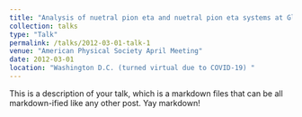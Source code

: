 ```yaml
---
title: "Analysis of nuetral pion eta and nuetral pion eta systems at GlueX"
collection: talks
type: "Talk"
permalink: /talks/2012-03-01-talk-1
venue: "American Physical Society April Meeting"
date: 2012-03-01
location: "Washington D.C. (turned virtual due to COVID-19) "
---
```


This is a description of your talk, which is a markdown files that can be all markdown-ified like any other post. Yay markdown!
